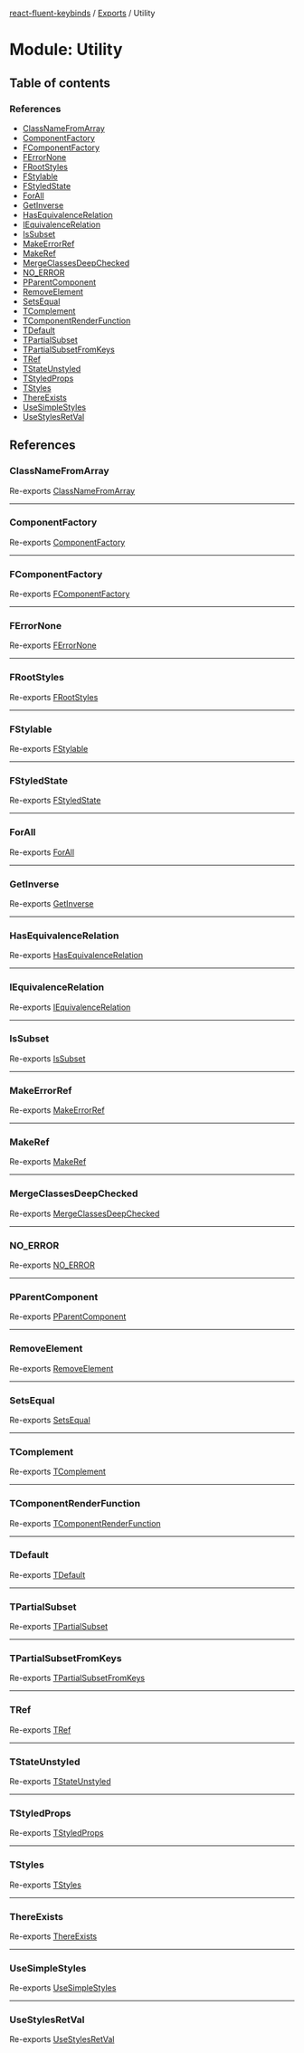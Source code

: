 [react-fluent-keybinds](../README.md) / [Exports](../modules.md) / Utility

# Module: Utility

## Table of contents

### References

- [ClassNameFromArray](Utility-1.md#classnamefromarray)
- [ComponentFactory](Utility-1.md#componentfactory)
- [FComponentFactory](Utility-1.md#fcomponentfactory)
- [FErrorNone](Utility-1.md#ferrornone)
- [FRootStyles](Utility-1.md#frootstyles)
- [FStylable](Utility-1.md#fstylable)
- [FStyledState](Utility-1.md#fstyledstate)
- [ForAll](Utility-1.md#forall)
- [GetInverse](Utility-1.md#getinverse)
- [HasEquivalenceRelation](Utility-1.md#hasequivalencerelation)
- [IEquivalenceRelation](Utility-1.md#iequivalencerelation)
- [IsSubset](Utility-1.md#issubset)
- [MakeErrorRef](Utility-1.md#makeerrorref)
- [MakeRef](Utility-1.md#makeref)
- [MergeClassesDeepChecked](Utility-1.md#mergeclassesdeepchecked)
- [NO\_ERROR](Utility-1.md#no_error)
- [PParentComponent](Utility-1.md#pparentcomponent)
- [RemoveElement](Utility-1.md#removeelement)
- [SetsEqual](Utility-1.md#setsequal)
- [TComplement](Utility-1.md#tcomplement)
- [TComponentRenderFunction](Utility-1.md#tcomponentrenderfunction)
- [TDefault](Utility-1.md#tdefault)
- [TPartialSubset](Utility-1.md#tpartialsubset)
- [TPartialSubsetFromKeys](Utility-1.md#tpartialsubsetfromkeys)
- [TRef](Utility-1.md#tref)
- [TStateUnstyled](Utility-1.md#tstateunstyled)
- [TStyledProps](Utility-1.md#tstyledprops)
- [TStyles](Utility-1.md#tstyles)
- [ThereExists](Utility-1.md#thereexists)
- [UseSimpleStyles](Utility-1.md#usesimplestyles)
- [UseStylesRetVal](Utility-1.md#usestylesretval)

## References

### ClassNameFromArray

Re-exports [ClassNameFromArray](Utility_Utility.md#classnamefromarray)

___

### ComponentFactory

Re-exports [ComponentFactory](Utility_Utility.md#componentfactory)

___

### FComponentFactory

Re-exports [FComponentFactory](Utility_Utility_Types.md#fcomponentfactory)

___

### FErrorNone

Re-exports [FErrorNone](Utility_Utility.md#ferrornone)

___

### FRootStyles

Re-exports [FRootStyles](Utility_Utility_Types.md#frootstyles)

___

### FStylable

Re-exports [FStylable](Utility_Utility_Types.md#fstylable)

___

### FStyledState

Re-exports [FStyledState](../interfaces/Utility_Utility_Types.FStyledState.md)

___

### ForAll

Re-exports [ForAll](Utility_Utility.md#forall)

___

### GetInverse

Re-exports [GetInverse](Utility_Utility.md#getinverse)

___

### HasEquivalenceRelation

Re-exports [HasEquivalenceRelation](Utility_Utility.md#hasequivalencerelation)

___

### IEquivalenceRelation

Re-exports [IEquivalenceRelation](../interfaces/Utility_Utility.IEquivalenceRelation.md)

___

### IsSubset

Re-exports [IsSubset](Utility_Utility.md#issubset)

___

### MakeErrorRef

Re-exports [MakeErrorRef](Utility_Utility.md#makeerrorref)

___

### MakeRef

Re-exports [MakeRef](Utility_Utility.md#makeref)

___

### MergeClassesDeepChecked

Re-exports [MergeClassesDeepChecked](Utility_Utility.md#mergeclassesdeepchecked)

___

### NO\_ERROR

Re-exports [NO_ERROR](Utility_Utility.md#no_error)

___

### PParentComponent

Re-exports [PParentComponent](Utility_Utility_Types.md#pparentcomponent)

___

### RemoveElement

Re-exports [RemoveElement](Utility_Utility.md#removeelement)

___

### SetsEqual

Re-exports [SetsEqual](Utility_Utility.md#setsequal)

___

### TComplement

Re-exports [TComplement](Utility_Utility_Types.md#tcomplement)

___

### TComponentRenderFunction

Re-exports [TComponentRenderFunction](Utility_Utility_Types.md#tcomponentrenderfunction)

___

### TDefault

Re-exports [TDefault](Utility_Utility_Types.md#tdefault)

___

### TPartialSubset

Re-exports [TPartialSubset](Utility_Utility_Types.md#tpartialsubset)

___

### TPartialSubsetFromKeys

Re-exports [TPartialSubsetFromKeys](Utility_Utility_Types.md#tpartialsubsetfromkeys)

___

### TRef

Re-exports [TRef](Utility_Utility_Types.md#tref)

___

### TStateUnstyled

Re-exports [TStateUnstyled](Utility_Utility_Types.md#tstateunstyled)

___

### TStyledProps

Re-exports [TStyledProps](Utility_Utility_Types.md#tstyledprops)

___

### TStyles

Re-exports [TStyles](Utility_Utility_Types.md#tstyles)

___

### ThereExists

Re-exports [ThereExists](Utility_Utility.md#thereexists)

___

### UseSimpleStyles

Re-exports [UseSimpleStyles](Utility_Utility.md#usesimplestyles)

___

### UseStylesRetVal

Re-exports [UseStylesRetVal](Utility_Utility.md#usestylesretval)
